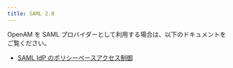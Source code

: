 ```yaml
---
title: SAML 2.0
---
```

OpenAM を SAML プロバイダーとして利用する場合は、以下のドキュメントをご覧ください。

* [SAML IdP のポリシーベースアクセス制御](../../ja/Policy-based-access-control-for-SAML-IdP/)
